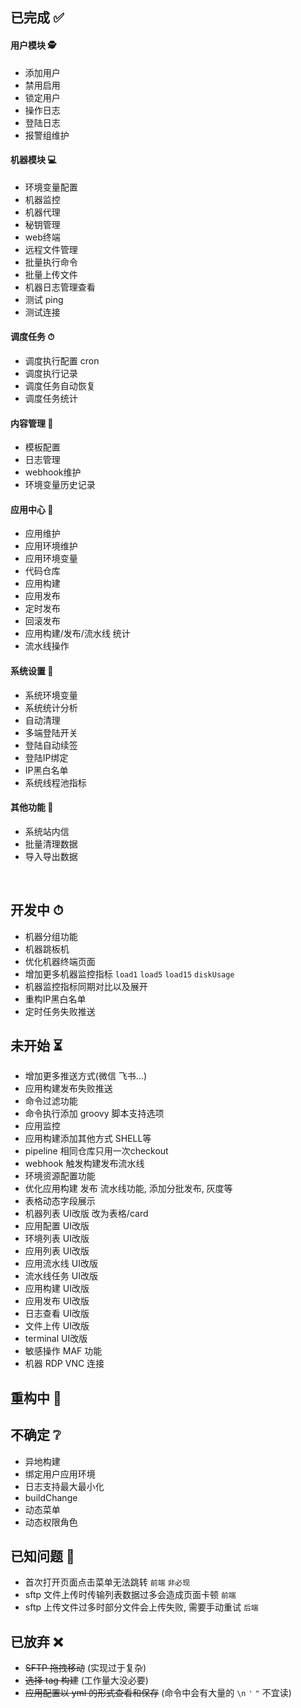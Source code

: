 ## 已完成 ✅

#### 用户模块 🕵️‍

* 添加用户
* 禁用启用
* 锁定用户
* 操作日志
* 登陆日志
* 报警组维护

#### 机器模块 💻

* 环境变量配置
* 机器监控
* 机器代理
* 秘钥管理
* web终端
* 远程文件管理
* 批量执行命令
* 批量上传文件
* 机器日志管理查看
* 测试 ping
* 测试连接

#### 调度任务 ⏱

* 调度执行配置 cron
* 调度执行记录
* 调度任务自动恢复
* 调度任务统计

#### 内容管理 📑

* 模板配置
* 日志管理
* webhook维护
* 环境变量历史记录

#### 应用中心 🚀

* 应用维护
* 应用环境维护
* 应用环境变量
* 代码仓库
* 应用构建
* 应用发布
* 定时发布
* 回滚发布
* 应用构建/发布/流水线 统计
* 流水线操作

#### 系统设置 🔧

* 系统环境变量
* 系统统计分析
* 自动清理
* 多端登陆开关
* 登陆自动续签
* 登陆IP绑定
* IP黑白名单
* 系统线程池指标

#### 其他功能 📡

* 系统站内信
* 批量清理数据
* 导入导出数据

<br/>  

## 开发中 ⏱

* 机器分组功能
* 机器跳板机
* 优化机器终端页面
* 增加更多机器监控指标 `load1` `load5` `load15` `diskUsage`
* 机器监控指标同期对比以及展开
* 重构IP黑白名单
* 定时任务失败推送

## 未开始 ⏳

* 增加更多推送方式(微信 飞书...)
* 应用构建发布失败推送
* 命令过滤功能
* 命令执行添加 groovy 脚本支持选项
* 应用监控
* 应用构建添加其他方式 SHELL等
* pipeline 相同仓库只用一次checkout
* webhook 触发构建发布流水线
* 环境资源配置功能
* 优化应用构建 发布 流水线功能, 添加分批发布, 灰度等
* 表格动态字段展示
* 机器列表 UI改版 改为表格/card
* 应用配置 UI改版
* 环境列表 UI改版
* 应用列表 UI改版
* 应用流水线 UI改版
* 流水线任务 UI改版
* 应用构建 UI改版
* 应用发布 UI改版
* 日志查看 UI改版
* 文件上传 UI改版
* terminal UI改版
* 敏感操作 MAF 功能
* 机器 RDP VNC 连接

## 重构中 🔨

## 不确定 ❔

* 异地构建
* 绑定用户应用环境
* 日志支持最大最小化
* buildChange
* 动态菜单
* 动态权限角色

## 已知问题 🐞

* 首次打开页面点击菜单无法跳转 `前端` `非必现`
* sftp 文件上传时传输列表数据过多会造成页面卡顿 `前端`
* sftp 上传文件过多时部分文件会上传失败, 需要手动重试 `后端`

## 已放弃 ❌

* ~~SFTP 拖拽移动~~ (实现过于复杂)
* ~~选择 tag 构建~~ (工作量大没必要)
* ~~应用配置以 yml 的形式查看和保存~~ (命令中会有大量的 `\n` `'` `"` 不宜读)
